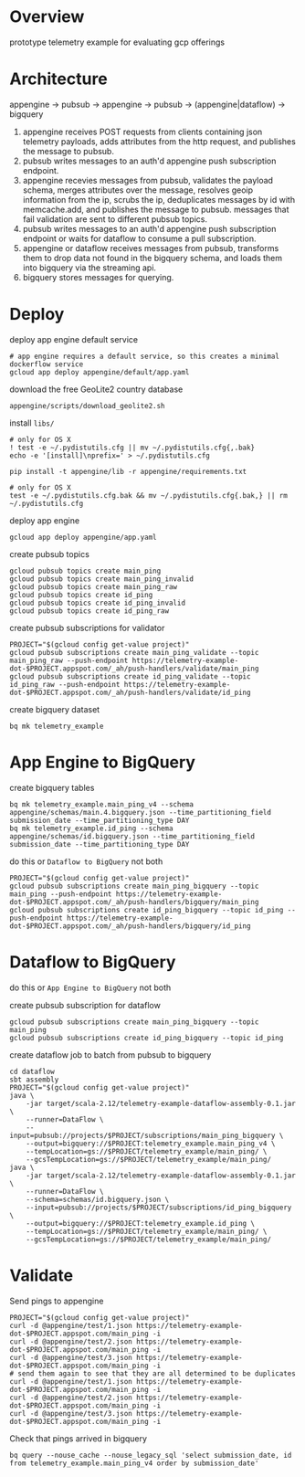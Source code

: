 Overview
===

prototype telemetry example for evaluating gcp offerings

Architecture
===

appengine -> pubsub -> appengine -> pubsub -> (appengine|dataflow) -> bigquery

1. appengine receives POST requests from clients containing json telemetry
    payloads, adds attributes from the http request, and publishes the message
    to pubsub.
2. pubsub writes messages to an auth'd appengine push subscription endpoint.
3. appengine recevies messages from pubsub, validates the payload schema,
    merges attributes over the message, resolves geoip information from the ip,
    scrubs the ip, deduplicates messages by id with memcache.add, and publishes
    the message to pubsub. messages that fail validation are sent to different
    pubsub topics.
4. pubsub writes messages to an auth'd appengine push subscription endpoint or
    waits for dataflow to consume a pull subscription.
5. appengine or dataflow receives messages from pubsub, transforms them to drop
    data not found in the bigquery schema, and loads them into bigquery via the
    streaming api.
4. bigquery stores messages for querying.

Deploy
===

deploy app engine default service

    # app engine requires a default service, so this creates a minimal dockerflow service
    gcloud app deploy appengine/default/app.yaml

download the free GeoLite2 country database

    appengine/scripts/download_geolite2.sh

install `libs/`

    # only for OS X
    ! test -e ~/.pydistutils.cfg || mv ~/.pydistutils.cfg{,.bak}
    echo -e '[install]\nprefix=' > ~/.pydistutils.cfg

    pip install -t appengine/lib -r appengine/requirements.txt

    # only for OS X
    test -e ~/.pydistutils.cfg.bak && mv ~/.pydistutils.cfg{.bak,} || rm ~/.pydistutils.cfg

deploy app engine

    gcloud app deploy appengine/app.yaml

create pubsub topics

    gcloud pubsub topics create main_ping
    gcloud pubsub topics create main_ping_invalid
    gcloud pubsub topics create main_ping_raw
    gcloud pubsub topics create id_ping
    gcloud pubsub topics create id_ping_invalid
    gcloud pubsub topics create id_ping_raw

create pubsub subscriptions for validator

    PROJECT="$(gcloud config get-value project)"
    gcloud pubsub subscriptions create main_ping_validate --topic main_ping_raw --push-endpoint https://telemetry-example-dot-$PROJECT.appspot.com/_ah/push-handlers/validate/main_ping
    gcloud pubsub subscriptions create id_ping_validate --topic id_ping_raw --push-endpoint https://telemetry-example-dot-$PROJECT.appspot.com/_ah/push-handlers/validate/id_ping

create bigquery dataset

    bq mk telemetry_example

App Engine to BigQuery
===

create bigquery tables

    bq mk telemetry_example.main_ping_v4 --schema appengine/schemas/main.4.bigquery.json --time_partitioning_field submission_date --time_partitioning_type DAY
    bq mk telemetry_example.id_ping --schema appengine/schemas/id.bigquery.json --time_partitioning_field submission_date --time_partitioning_type DAY

do this or `Dataflow to BigQuery` not both

    PROJECT="$(gcloud config get-value project)"
    gcloud pubsub subscriptions create main_ping_bigquery --topic main_ping --push-endpoint https://telemetry-example-dot-$PROJECT.appspot.com/_ah/push-handlers/bigquery/main_ping
    gcloud pubsub subscriptions create id_ping_bigquery --topic id_ping --push-endpoint https://telemetry-example-dot-$PROJECT.appspot.com/_ah/push-handlers/bigquery/id_ping

Dataflow to BigQuery
===

do this or `App Engine to BigQuery` not both

create pubsub subscription for dataflow

    gcloud pubsub subscriptions create main_ping_bigquery --topic main_ping
    gcloud pubsub subscriptions create id_ping_bigquery --topic id_ping

create dataflow job to batch from pubsub to bigquery

    cd dataflow
    sbt assembly
    PROJECT="$(gcloud config get-value project)"
    java \
        -jar target/scala-2.12/telemetry-example-dataflow-assembly-0.1.jar \
        --runner=DataFlow \
        --input=pubsub://projects/$PROJECT/subscriptions/main_ping_bigquery \
        --output=bigquery://$PROJECT:telemetry_example.main_ping_v4 \
        --tempLocation=gs://$PROJECT/telemetry_example/main_ping/ \
        --gcsTempLocation=gs://$PROJECT/telemetry_example/main_ping/
    java \
        -jar target/scala-2.12/telemetry-example-dataflow-assembly-0.1.jar \
        --runner=DataFlow \
        --schema=schemas/id.bigquery.json \
        --input=pubsub://projects/$PROJECT/subscriptions/id_ping_bigquery \
        --output=bigquery://$PROJECT:telemetry_example.id_ping \
        --tempLocation=gs://$PROJECT/telemetry_example/main_ping/ \
        --gcsTempLocation=gs://$PROJECT/telemetry_example/main_ping/

Validate
===

Send pings to appengine

    PROJECT="$(gcloud config get-value project)"
    curl -d @appengine/test/1.json https://telemetry-example-dot-$PROJECT.appspot.com/main_ping -i
    curl -d @appengine/test/2.json https://telemetry-example-dot-$PROJECT.appspot.com/main_ping -i
    curl -d @appengine/test/3.json https://telemetry-example-dot-$PROJECT.appspot.com/main_ping -i
    # send them again to see that they are all determined to be duplicates
    curl -d @appengine/test/1.json https://telemetry-example-dot-$PROJECT.appspot.com/main_ping -i
    curl -d @appengine/test/2.json https://telemetry-example-dot-$PROJECT.appspot.com/main_ping -i
    curl -d @appengine/test/3.json https://telemetry-example-dot-$PROJECT.appspot.com/main_ping -i

Check that pings arrived in bigquery

    bq query --nouse_cache --nouse_legacy_sql 'select submission_date, id from telemetry_example.main_ping_v4 order by submission_date'
